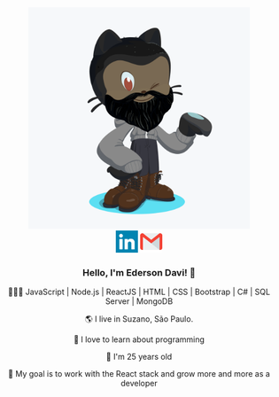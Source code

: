 
<!--
**EdersonDav/EdersonDav** is a ✨ _special_ ✨ repository because its `README.md` (this file) appears on your GitHub profile.

Here are some ideas to get you started:

- 🔭 I’m currently working on ...
- 🌱 I’m currently learning ...
- 👯 I’m looking to collaborate on ...
- 🤔 I’m looking for help with ...
- 💬 Ask me about ...
- 📫 How to reach me: ...
- 😄 Pronouns: ...
- ⚡ Fun fact: ...
-->

<div align="center">
  <img src="./assets/my-octocat.png" height="400px">

  <div>
    <a href="www.linkedin.com/in/silvaedersonqueiroz" alt="linkedin" target="blank"><img src="./assets/linkedin.svg" height="40px"></a>    
    <a href="mailto:silva.edersonqueiroz@gmail.com" alt="email" ><img src="./assets/gmail.svg" height="40px"></a>   
  </div>

  <h3>Hello, I'm Ederson Davi! 👋</h3>
  <p> 👨🏿‍💻
  JavaScript | Node.js | ReactJS | HTML | CSS | Bootstrap | C# | SQL Server | MongoDB 
  </p>
 <p>🌎 I live in Suzano, São Paulo.</p>
 <p>🖤 I love to learn about programming</p>
 <p>🎂 I'm 25 years old</p>
 <p>💼 My goal is to work with the React stack and grow more and more as a developer</p>
</div>